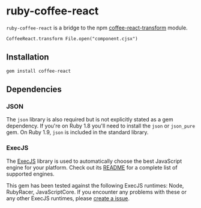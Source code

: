 ruby-coffee-react
=================

`ruby-coffee-react` is a bridge to the npm [coffee-react-transform](https://github.com/jsdf/coffee-react-transform) module.

    CoffeeReact.transform File.open("component.cjsx")


Installation
------------

    gem install coffee-react

Dependencies
------------

### JSON

The `json` library is also required but is not explicitly stated as a
gem dependency. If you're on Ruby 1.8 you'll need to install the
`json` or `json_pure` gem. On Ruby 1.9, `json` is included in the
standard library.

### ExecJS

The [ExecJS](https://github.com/sstephenson/execjs) library is used to automatically choose the best JavaScript engine for your platform. Check out its [README](https://github.com/sstephenson/execjs/blob/master/README.md) for a complete list of supported engines.

This gem has been tested against the following ExecJS runtimes: Node, RubyRacer, JavaScriptCore. If you encounter any problems with these or any other ExecJS runtimes, please [create a issue](https://github.com/jsdf/ruby-coffee-react/issues).
